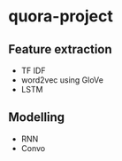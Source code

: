 # quora-project

## Feature extraction
  * TF IDF
  * word2vec using GloVe 
  * LSTM
  
  
## Modelling
  * RNN
  * Convo
